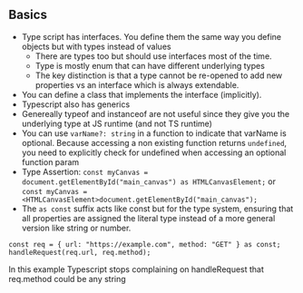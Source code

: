 ## Basics
- Type script has interfaces. You define them the same way you define objects but with types instead of values
	- There are types too but should use interfaces most of the time. 
	- Type is mostly enum that can have different underlying types
	- The key distinction is that a type cannot be re-opened to add new properties vs an interface which is always extendable.
- You can define a class that implements the interface (implicitly).
- Typescript also has generics
- Genereally typeof and instanceof are not useful since they give you the underlying type at JS runtime (and not TS runtime)
- You can use `varName?: string` in a function to indicate that varName is optional. Because accessing a non existing function returns `undefined`, you need to explicitly check for undefined when accessing an optional function param
- Type Assertion: `const myCanvas = document.getElementById("main_canvas") as HTMLCanvasElement;` or `const myCanvas = <HTMLCanvasElement>document.getElementById("main_canvas");`
- The `as const` suffix acts like const but for the type system, ensuring that all properties are assigned the literal type instead of a more general version like string or number.
```
const req = { url: "https://example.com", method: "GET" } as const;
handleRequest(req.url, req.method);
``` 

In this example Typescript stops complaining on handleRequest that req.method could be any string
